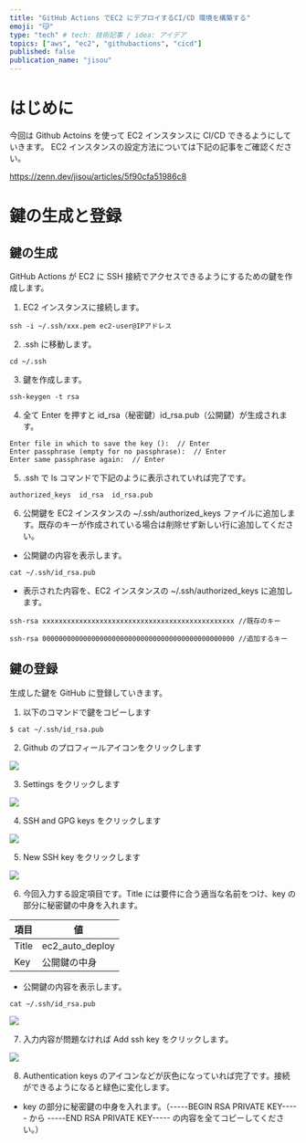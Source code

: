 ```yaml
---
title: "GitHub Actions でEC2 にデプロイするCI/CD 環境を構築する"
emoji: "😽"
type: "tech" # tech: 技術記事 / idea: アイデア
topics: ["aws", "ec2", "githubactions", "cicd"]
published: false
publication_name: "jisou"
---
```


# はじめに

今回は Github Actoins を使って EC2 インスタンスに CI/CD できるようにしていきます。
EC2 インスタンスの設定方法については下記の記事をご確認ください。

https://zenn.dev/jisou/articles/5f90cfa51986c8

# 鍵の生成と登録

## 鍵の生成

GitHub Actions が EC2 に SSH 接続でアクセスできるようにするための鍵を作成します。

1. EC2 インスタンスに接続します。

```
ssh -i ~/.ssh/xxx.pem ec2-user@IPアドレス
```

2. .ssh に移動します。

```
cd ~/.ssh
```

3. 鍵を作成します。

```
ssh-keygen -t rsa
```

4. 全て Enter を押すと id_rsa（秘密鍵）id_rsa.pub（公開鍵）が生成されます。

```
Enter file in which to save the key ():  // Enter
Enter passphrase (empty for no passphrase):  // Enter
Enter same passphrase again:  // Enter
```

5. .ssh で ls コマンドで下記のように表示されていれば完了です。

```
authorized_keys  id_rsa  id_rsa.pub
```

6. 公開鍵を EC2 インスタンスの ~/.ssh/authorized_keys ファイルに追加します。既存のキーが作成されている場合は削除せず新しい行に追加してください。

- 公開鍵の内容を表示します。

```
cat ~/.ssh/id_rsa.pub
```

- 表示された内容を、EC2 インスタンスの ~/.ssh/authorized_keys に追加します。

```
ssh-rsa xxxxxxxxxxxxxxxxxxxxxxxxxxxxxxxxxxxxxxxxxxxxxxx //既存のキー

ssh-rsa 00000000000000000000000000000000000000000000000 //追加するキー
```

## 鍵の登録

生成した鍵を GitHub に登録していきます。

1. 以下のコマンドで鍵をコピーします

```
$ cat ~/.ssh/id_rsa.pub

```

2. Github のプロフィールアイコンをクリックします

![](https://storage.googleapis.com/zenn-user-upload/018de788cfb7-20250420.png)

3. Settings をクリックします

![](https://storage.googleapis.com/zenn-user-upload/3ebc5b2e60dd-20250420.png)

4. SSH and GPG keys をクリックします

![](https://storage.googleapis.com/zenn-user-upload/10e486dc9cca-20250420.png)

5. New SSH key をクリックします

![](https://storage.googleapis.com/zenn-user-upload/08c7304d13f0-20250420.png)

6. 今回入力する設定項目です。Title には要件に合う適当な名前をつけ、key の部分に秘密鍵の中身を入れます。

| 項目  | 値              |
| ----- | --------------- |
| Title | ec2_auto_deploy |
| Key   | 公開鍵の中身    |

- 公開鍵の内容を表示します。

```
cat ~/.ssh/id_rsa.pub
```

![](https://storage.googleapis.com/zenn-user-upload/23b533125f9d-20250420.png)

7. 入力内容が問題なければ Add ssh key をクリックします。

![](https://storage.googleapis.com/zenn-user-upload/142031912428-20250420.png)

8. Authentication keys のアイコンなどが灰色になっていれば完了です。接続ができるようになると緑色に変化します。

- key の部分に秘密鍵の中身を入れます。（-----BEGIN RSA PRIVATE KEY----- から -----END RSA PRIVATE KEY----- の内容を全てコピーしてください。）
